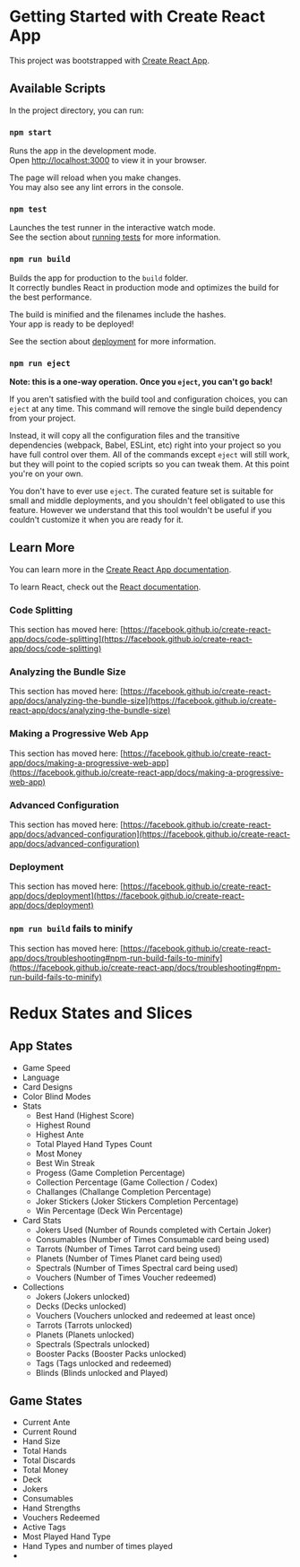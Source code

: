 # Getting Started with Create React App

This project was bootstrapped with [Create React App](https://github.com/facebook/create-react-app).

## Available Scripts

In the project directory, you can run:

### `npm start`

Runs the app in the development mode.\
Open [http://localhost:3000](http://localhost:3000) to view it in your browser.

The page will reload when you make changes.\
You may also see any lint errors in the console.

### `npm test`

Launches the test runner in the interactive watch mode.\
See the section about [running tests](https://facebook.github.io/create-react-app/docs/running-tests) for more information.

### `npm run build`

Builds the app for production to the `build` folder.\
It correctly bundles React in production mode and optimizes the build for the best performance.

The build is minified and the filenames include the hashes.\
Your app is ready to be deployed!

See the section about [deployment](https://facebook.github.io/create-react-app/docs/deployment) for more information.

### `npm run eject`

**Note: this is a one-way operation. Once you `eject`, you can't go back!**

If you aren't satisfied with the build tool and configuration choices, you can `eject` at any time. This command will remove the single build dependency from your project.

Instead, it will copy all the configuration files and the transitive dependencies (webpack, Babel, ESLint, etc) right into your project so you have full control over them. All of the commands except `eject` will still work, but they will point to the copied scripts so you can tweak them. At this point you're on your own.

You don't have to ever use `eject`. The curated feature set is suitable for small and middle deployments, and you shouldn't feel obligated to use this feature. However we understand that this tool wouldn't be useful if you couldn't customize it when you are ready for it.

## Learn More

You can learn more in the [Create React App documentation](https://facebook.github.io/create-react-app/docs/getting-started).

To learn React, check out the [React documentation](https://reactjs.org/).

### Code Splitting

This section has moved here: [https://facebook.github.io/create-react-app/docs/code-splitting](https://facebook.github.io/create-react-app/docs/code-splitting)

### Analyzing the Bundle Size

This section has moved here: [https://facebook.github.io/create-react-app/docs/analyzing-the-bundle-size](https://facebook.github.io/create-react-app/docs/analyzing-the-bundle-size)

### Making a Progressive Web App

This section has moved here: [https://facebook.github.io/create-react-app/docs/making-a-progressive-web-app](https://facebook.github.io/create-react-app/docs/making-a-progressive-web-app)

### Advanced Configuration

This section has moved here: [https://facebook.github.io/create-react-app/docs/advanced-configuration](https://facebook.github.io/create-react-app/docs/advanced-configuration)

### Deployment

This section has moved here: [https://facebook.github.io/create-react-app/docs/deployment](https://facebook.github.io/create-react-app/docs/deployment)

### `npm run build` fails to minify

This section has moved here: [https://facebook.github.io/create-react-app/docs/troubleshooting#npm-run-build-fails-to-minify](https://facebook.github.io/create-react-app/docs/troubleshooting#npm-run-build-fails-to-minify)

# Redux States and Slices

## App States

- Game Speed
- Language
- Card Designs
- Color Blind Modes
- Stats
  * Best Hand (Highest Score)
  * Highest Round
  * Highest Ante
  * Total Played Hand Types Count
  * Most Money
  * Best Win Streak
  * Progess (Game Completion Percentage)
  * Collection Percentage (Game Collection / Codex)
  * Challanges (Challange Completion Percentage)
  * Joker Stickers (Joker Stickers Completion Percentage)
  * Win Percentage (Deck Win Percentage)
- Card Stats
  * Jokers Used (Number of Rounds completed with Certain Joker)
  * Consumables (Number of Times Consumable card being used)
  * Tarrots (Number of Times Tarrot card being used)
  * Planets (Number of Times Planet card being used)
  * Spectrals (Number of Times Spectral card being used)
  * Vouchers (Number of Times Voucher redeemed)
- Collections
  * Jokers (Jokers unlocked)
  * Decks (Decks unlocked)
  * Vouchers (Vouchers unlocked and redeemed at least once)
  * Tarrots (Tarrots unlocked)
  * Planets (Planets unlocked)
  * Spectrals (Spectrals unlocked)
  * Booster Packs (Booster Packs unlocked)
  * Tags (Tags unlocked and redeemed)
  * Blinds (Blinds unlocked and Played)

## Game States
- Current Ante
- Current Round
- Hand Size
- Total Hands
- Total Discards
- Total Money
- Deck
- Jokers
- Consumables
- Hand Strengths
- Vouchers Redeemed
- Active Tags
- Most Played Hand Type
- Hand Types and number of times played
- 